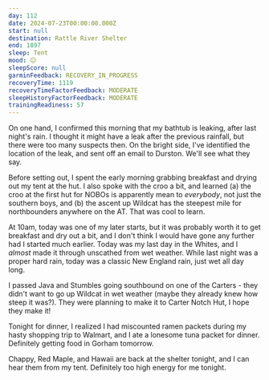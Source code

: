 ```yaml
---
day: 112
date: 2024-07-23T00:00:00.000Z
start: null
destination: Rattle River Shelter
end: 1897
sleep: Tent
mood: 😐
sleepScore: null
garminFeedback: RECOVERY_IN_PROGRESS
recoveryTime: 1119
recoveryTimeFactorFeedback: MODERATE
sleepHistoryFactorFeedback: MODERATE
trainingReadiness: 57
---
```

On one hand, I confirmed this morning that my bathtub is leaking, after last night's rain. I thought it might have a leak after the previous rainfall, but there were too many suspects then. On the bright side, I've identified the location of the leak, and sent off an email to Durston. We'll see what they say.

Before setting out, I spent the early morning grabbing breakfast and drying out my tent at the hut. I also spoke with the croo a bit, and learned (a) the croo at the first hut for NOBOs is apparently mean to *everybody*, not just the southern boys, and (b) the ascent up Wildcat has the steepest mile for northbounders anywhere on the AT. That was cool to learn.

At 10am, today was one of my later starts, but it was probably worth it to get breakfast and dry out a bit, and I don't think I would have gone any further had I started much earlier. Today was my last day in the Whites, and I *almost* made it through unscathed from wet weather. While last night was a proper hard rain, today was a classic New England rain, just wet all day long.

I passed Java and Stumbles going southbound on one of the Carters - they didn't want to go up Wildcat in wet weather (maybe they already knew how steep it was?). They were planning to make it to Carter Notch Hut, I hope they make it!

Tonight for dinner, I realized I had miscounted ramen packets during my hasty shopping trip to Walmart, and I ate a lonesome tuna packet for dinner. Definitely getting food in Gorham tomorrow.

Chappy, Red Maple, and Hawaii are back at the shelter tonight, and I can hear them from my tent. Definitely too high energy for me tonight.
